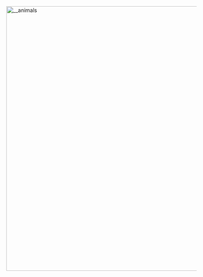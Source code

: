 <a href="https://github.com/devxb/gitanimals/">
  <img alt="__animals" src="https://render.gitanimals.org/farms/zzikbu" width = "700"/>
</a>
